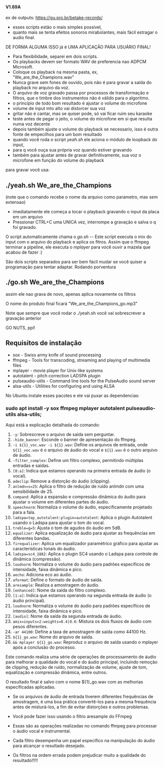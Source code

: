 #### V1.69A


ex de outputs: https://gu.pro.br/betake-records/

 * esses scripts estão o mais simples possível,
 * quanto mais se tenta efeitos sonoros mirabolantes, mais fácil estragar o audio final. 

DE FORMA ALGUMA ISSO já é UMA APLICAÇÃO PARA USUÁRIO FINAL!


* Para flexibilidade, separei em dois scripts. 
* Os playbacks devem ser formato WAV de preferencia nao ADPCM Microsoft.
* Coloque os playback na mesma pasta, ex, "We_are_the_Champions.wav"
* Nunca grave sem fones de ouvido, pois não é para gravar a saída do playback no arquivo da voz.
* O arquivo de voz gravado passa por processos de transformação e filtros, que o timbre dos instrumentos não é válido para o algoritmo.
* o princípio de todo bom resultado é ajustar o volume do microfone
* volume de input mto alto vai distorcer sua voz
* gritar não é cantar, mas se quiser pode, só vai ficar ruim seu karaoke
* teste antes de pegar o  jeito, o volume do microfone em si que resulta numa voz decente
* depois também ajuste o volume do playback se necessario, isso é outra fonte de empecilhos para um bom resultado
* quando você roda o script *yeah.sh* ele aciona o módulo de loopback do input,
* para q você ouça sua própria voz quando estiver gravando
* também para ajustar antes de gravar definitivamente, sua voz o microfone em função do volume do playback

para gravar você usa: 

## ./yeah.sh  We_are_the_Champions 

(note que o comando recebe o nome da arquivo como parametro, mas sem extensao)

* imediatamente ele começa a tocar o playback gravando o input da placa em um arquivo
* Pressionar CTRL+C uma UNICA vez, interrompe a gravação e salva o q foi gravado.

O script automaticamente chama o *go.sh* -- Este script executa o mix do input com o arquivo do playback e aplica os fitros.
Assim que o ffmpeg terminar a pipeline, ele executa o *mplayer* para você ouvir a mazela que acabou de fazer :)

São dois scripts separados para ser bem fácil mudar se você quiser a programação para tentar adaptar.
Rodando porventura 

## ./go.sh  We_are_the_Champions 

assim ele nao grava de novo, apenas aplica novamente os filtros

O nome do produto final ficará  "We_are_the_Champions_go.mp3"

Note que sempre que você rodar o ./yeah.sh você vai sobrescrever a gravação anterior

GO NUTS, ppl!

## Requisitos de instalação

* sox - Swiss army knife of sound processing
* ffmpeg - Tools for transcoding, streaming and playing of multimedia files
* mplayer - movie player for Unix-like systems
* autotalent -  pitch correction LADSPA plugin
* pulseaudio-utils - Command line tools for the PulseAudio sound server
* alsa-utils - Utilities for configuring and using ALSA

No Ubuntu instale esses pacotes e ele vai puxar as dependencias: 

### sudo apt install -y sox ffmpeg mplayer autotalent pulseaudio-utils alsa-utils;


Aqui está a explicação detalhada do comando:

1. `-y`: Sobrescreve o arquivo de saída sem perguntar.
2. `-hide_banner`: Esconde o banner de apresentação do ffmpeg.
3. `-i ${1}_voc.wav -i ${1}.wav`: Define os arquivos de entrada, onde `${1}_voc.wav` é o arquivo de áudio do vocal e `${1}.wav` é o outro arquivo de áudio.
4. `-filter_complex`: Define um filtro complexo, permitindo múltiplas entradas e saídas.
5. `[0:a]`: Indica que estamos operando na primeira entrada de áudio (o vocal).
6. `adeclip`: Remove a distorção do áudio (clipping).
7. `anlmdn=s=25`: Aplica o filtro de redução de ruído anlmdn com uma sensibilidade de 25.
8. `compand`: Aplica a expansão e compressão dinâmica do áudio para ajustar o volume em diferentes partes do áudio.
9. `speechnorm`: Normaliza o volume do áudio, especificamente projetado para a fala.
10. `ladspa=tap_autotalent:plugin=autotalent`: Aplica o plugin Autotalent usando o Ladspa para ajustar o tom do vocal.
11. `treble=g=5`: Ajusta o tom de agudos do áudio em 5dB.
12. `equalizer`: Aplica equalização de áudio para ajustar as frequências em diferentes bandas.
13. `firequalizer`: Aplica um equalizador paramétrico gráfico para ajustar as características tonais do áudio.
14. `ladspa=sc4_1882`: Aplica o plugin SC4 usando o Ladspa para controle de dinâmica (compressão).
15. `loudnorm`: Normaliza o volume do áudio para padrões específicos de intensidade, faixa dinâmica e pico.
16. `aecho`: Adiciona eco ao áudio.
17. `aformat`: Define o formato de áudio de saída.
18. `aresample`: Realiza a amostragem do áudio.
19. `[enhanced]`: Nome da saída do filtro complexo.
20. `[1:a]`: Indica que estamos operando na segunda entrada de áudio (o áudio principal).
21. `loudnorm`: Normaliza o volume do áudio para padrões específicos de intensidade, faixa dinâmica e pico.
22. `[audio]`: Nome da saída da segunda entrada de áudio.
23. `amix=inputs=2:weights=0.4|0.6`: Mistura os dois fluxos de áudio com pesos diferentes.
24. `-ar 44100`: Define a taxa de amostragem de saída como 44100 Hz.
25. `${1}_go.wav`: Nome do arquivo de saída.
26. `&& mplayer ${1}_go.wav`: Reproduz o arquivo de saída usando o mplayer após a conclusão do processo.

Este comando realiza uma série de operações de processamento de áudio para melhorar a qualidade do vocal e do áudio principal, incluindo remoção de clipping, redução de ruído, normalização de volume, ajuste de tom, equalização e compressão dinâmica, entre outros.

O resultado final é salvo com o nome ${1}_go.wav com as melhorias especificadas aplicadas.

* Se os arquivos de áudio de entrada tiverem diferentes frequências de amostragem, é uma boa prática convertê-los para a mesma frequência antes de misturá-los, a fim de evitar distorções e outros problemas.
* Você pode fazer isso usando o filtro aresample do FFmpeg
 
* Essas são as operações realizadas no comando ffmpeg para processar o áudio vocal e instrumental. 
* Cada filtro desempenha um papel específico na manipulação do áudio para alcançar o resultado desejado.
* Os filtros na ordem errada podem prejudicar muito a qualidade do resultado!!!!!
